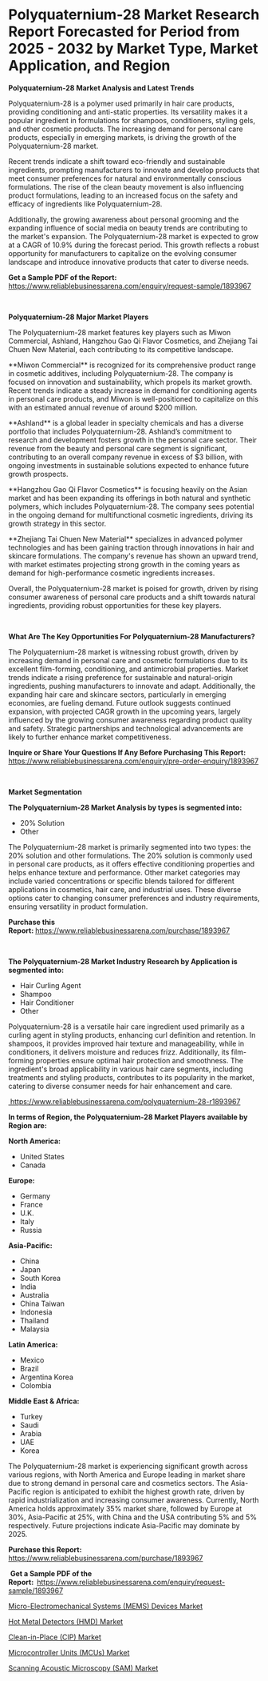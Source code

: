 <p><h1>Polyquaternium-28 Market Research Report Forecasted for Period from 2025 -  2032 by Market Type, Market Application, and Region</h1></p><p><strong>Polyquaternium-28 Market Analysis and Latest Trends</strong></p>
<p><p>Polyquaternium-28 is a polymer used primarily in hair care products, providing conditioning and anti-static properties. Its versatility makes it a popular ingredient in formulations for shampoos, conditioners, styling gels, and other cosmetic products. The increasing demand for personal care products, especially in emerging markets, is driving the growth of the Polyquaternium-28 market.</p><p>Recent trends indicate a shift toward eco-friendly and sustainable ingredients, prompting manufacturers to innovate and develop products that meet consumer preferences for natural and environmentally conscious formulations. The rise of the clean beauty movement is also influencing product formulations, leading to an increased focus on the safety and efficacy of ingredients like Polyquaternium-28.</p><p>Additionally, the growing awareness about personal grooming and the expanding influence of social media on beauty trends are contributing to the market's expansion. The Polyquaternium-28 market is expected to grow at a CAGR of 10.9% during the forecast period. This growth reflects a robust opportunity for manufacturers to capitalize on the evolving consumer landscape and introduce innovative products that cater to diverse needs.</p></p>
<p><strong>Get a Sample PDF of the Report:&nbsp;</strong> <a href="https://www.reliablebusinessarena.com/enquiry/request-sample/1893967?utm_campaign=2198&utm_medium=2&utm_source=Github&utm_content=ia&utm_term=28022025&utm_id=polyquaternium-28">https://www.reliablebusinessarena.com/enquiry/request-sample/1893967</a></p>
<p>&nbsp;</p>
<p><strong>Polyquaternium-28 Major Market Players</strong></p>
<p><p>The Polyquaternium-28 market features key players such as Miwon Commercial, Ashland, Hangzhou Gao Qi Flavor Cosmetics, and Zhejiang Tai Chuen New Material, each contributing to its competitive landscape.</p><p>**Miwon Commercial** is recognized for its comprehensive product range in cosmetic additives, including Polyquaternium-28. The company is focused on innovation and sustainability, which propels its market growth. Recent trends indicate a steady increase in demand for conditioning agents in personal care products, and Miwon is well-positioned to capitalize on this with an estimated annual revenue of around $200 million.</p><p>**Ashland** is a global leader in specialty chemicals and has a diverse portfolio that includes Polyquaternium-28. Ashland’s commitment to research and development fosters growth in the personal care sector. Their revenue from the beauty and personal care segment is significant, contributing to an overall company revenue in excess of $3 billion, with ongoing investments in sustainable solutions expected to enhance future growth prospects.</p><p>**Hangzhou Gao Qi Flavor Cosmetics** is focusing heavily on the Asian market and has been expanding its offerings in both natural and synthetic polymers, which includes Polyquaternium-28. The company sees potential in the ongoing demand for multifunctional cosmetic ingredients, driving its growth strategy in this sector.</p><p>**Zhejiang Tai Chuen New Material** specializes in advanced polymer technologies and has been gaining traction through innovations in hair and skincare formulations. The company's revenue has shown an upward trend, with market estimates projecting strong growth in the coming years as demand for high-performance cosmetic ingredients increases.</p><p>Overall, the Polyquaternium-28 market is poised for growth, driven by rising consumer awareness of personal care products and a shift towards natural ingredients, providing robust opportunities for these key players.</p></p>
<p>&nbsp;</p>
<p><strong>What Are The Key Opportunities For Polyquaternium-28 Manufacturers?</strong></p>
<p><p>The Polyquaternium-28 market is witnessing robust growth, driven by increasing demand in personal care and cosmetic formulations due to its excellent film-forming, conditioning, and antimicrobial properties. Market trends indicate a rising preference for sustainable and natural-origin ingredients, pushing manufacturers to innovate and adapt. Additionally, the expanding hair care and skincare sectors, particularly in emerging economies, are fueling demand. Future outlook suggests continued expansion, with projected CAGR growth in the upcoming years, largely influenced by the growing consumer awareness regarding product quality and safety. Strategic partnerships and technological advancements are likely to further enhance market competitiveness.</p></p>
<p><strong>Inquire or Share Your Questions If Any Before Purchasing This Report:</strong> <a href="https://www.reliablebusinessarena.com/enquiry/pre-order-enquiry/1893967?utm_campaign=2198&utm_medium=2&utm_source=Github&utm_content=ia&utm_term=28022025&utm_id=polyquaternium-28">https://www.reliablebusinessarena.com/enquiry/pre-order-enquiry/1893967</a></p>
<p>&nbsp;</p>
<p><strong>Market Segmentation</strong></p>
<p><strong>The Polyquaternium-28 Market Analysis by types is segmented into:</strong></p>
<p><ul><li>20% Solution</li><li>Other</li></ul></p>
<p><p>The Polyquaternium-28 market is primarily segmented into two types: the 20% solution and other formulations. The 20% solution is commonly used in personal care products, as it offers effective conditioning properties and helps enhance texture and performance. Other market categories may include varied concentrations or specific blends tailored for different applications in cosmetics, hair care, and industrial uses. These diverse options cater to changing consumer preferences and industry requirements, ensuring versatility in product formulation.</p></p>
<p><strong>Purchase this Report:&nbsp;</strong><a href="https://www.reliablebusinessarena.com/purchase/1893967?utm_campaign=2198&utm_medium=2&utm_source=Github&utm_content=ia&utm_term=28022025&utm_id=polyquaternium-28">https://www.reliablebusinessarena.com/purchase/1893967</a></p>
<p>&nbsp;</p>
<p><strong>The Polyquaternium-28 Market Industry Research by Application is segmented into:</strong></p>
<p><ul><li>Hair Curling Agent</li><li>Shampoo</li><li>Hair Conditioner</li><li>Other</li></ul></p>
<p><p>Polyquaternium-28 is a versatile hair care ingredient used primarily as a curling agent in styling products, enhancing curl definition and retention. In shampoos, it provides improved hair texture and manageability, while in conditioners, it delivers moisture and reduces frizz. Additionally, its film-forming properties ensure optimal hair protection and smoothness. The ingredient's broad applicability in various hair care segments, including treatments and styling products, contributes to its popularity in the market, catering to diverse consumer needs for hair enhancement and care.</p></p>
<p><a href="https://www.reliablebusinessarena.com/polyquaternium-28-r1893967?utm_campaign=2198&utm_medium=2&utm_source=Github&utm_content=ia&utm_term=28022025&utm_id=polyquaternium-28">&nbsp;https://www.reliablebusinessarena.com/polyquaternium-28-r1893967</a></p>
<p><strong>In terms of Region, the Polyquaternium-28 Market Players available by Region are:</strong></p>
<p>
    <p> <strong> North America: </strong>
        <ul>
            <li>United States</li>
            <li>Canada</li>
        </ul>
        </p> 
    <p> <strong> Europe: </strong>
        <ul>
            <li>Germany</li>
            <li>France</li>
            <li>U.K.</li>
            <li>Italy</li>
            <li>Russia</li>
        </ul>
        </p> 
    <p> <strong> Asia-Pacific: </strong>
        <ul>
            <li>China</li>
            <li>Japan</li>
            <li>South Korea</li>
            <li>India</li>
            <li>Australia</li>
            <li>China Taiwan</li>
            <li>Indonesia</li>
            <li>Thailand</li>
            <li>Malaysia</li>
        </ul>
        </p> 
    <p> <strong> Latin America: </strong>
        <ul>
            <li>Mexico</li>
            <li>Brazil</li>
            <li>Argentina Korea</li>
            <li>Colombia</li>
        </ul>
        </p> 
    <p> <strong> Middle East & Africa: </strong>
        <ul>
            <li>Turkey</li>
            <li>Saudi</li>
            <li>Arabia</li>
            <li>UAE</li>
            <li>Korea</li>
        </ul>
    </p>
    </p>
<p><p>The Polyquaternium-28 market is experiencing significant growth across various regions, with North America and Europe leading in market share due to strong demand in personal care and cosmetics sectors. The Asia-Pacific region is anticipated to exhibit the highest growth rate, driven by rapid industrialization and increasing consumer awareness. Currently, North America holds approximately 35% market share, followed by Europe at 30%, Asia-Pacific at 25%, with China and the USA contributing 5% and 5% respectively. Future projections indicate Asia-Pacific may dominate by 2025.</p></p>
<p><strong>Purchase this Report: </strong><a href="https://www.reliablebusinessarena.com/purchase/1893967?utm_campaign=2198&utm_medium=2&utm_source=Github&utm_content=ia&utm_term=28022025&utm_id=polyquaternium-28">https://www.reliablebusinessarena.com/purchase/1893967</a></p>
<p>&nbsp;<strong>Get a Sample PDF of the Report:&nbsp;&nbsp;</strong><a href="https://www.reliablebusinessarena.com/enquiry/request-sample/1893967?utm_campaign=2198&utm_medium=2&utm_source=Github&utm_content=ia&utm_term=28022025&utm_id=polyquaternium-28">https://www.reliablebusinessarena.com/enquiry/request-sample/1893967</a></p>
<p><strong></strong></p>
<p><p><a href="https://github.com/mriwacraane/Market-Research-Report-List-1/blob/main/micro-electromechanical-systems-mems-devices-market.md?utm_campaign=2198&utm_medium=2&utm_source=Github&utm_content=ia&utm_term=28022025&utm_id=polyquaternium-28">Micro-Electromechanical Systems (MEMS) Devices Market</a></p><p><a href="https://github.com/benhaeneye/Market-Research-Report-List-1/blob/main/hot-metal-detectors-hmd-market.md?utm_campaign=2198&utm_medium=2&utm_source=Github&utm_content=ia&utm_term=28022025&utm_id=polyquaternium-28">Hot Metal Detectors (HMD) Market</a></p><p><a href="https://github.com/semiensamuel72378/Market-Research-Report-List-1/blob/main/clean-in-place-cip-market.md?utm_campaign=2198&utm_medium=2&utm_source=Github&utm_content=ia&utm_term=28022025&utm_id=polyquaternium-28">Clean-in-Place (CIP) Market</a></p><p><a href="https://github.com/chikenmhamdi/Market-Research-Report-List-1/blob/main/microcontroller-units-mcus-market.md?utm_campaign=2198&utm_medium=2&utm_source=Github&utm_content=ia&utm_term=28022025&utm_id=polyquaternium-28">Microcontroller Units (MCUs) Market</a></p><p><a href="https://github.com/lehumiston1971679/Market-Research-Report-List-1/blob/main/scanning-acoustic-microscopy-sam-market.md?utm_campaign=2198&utm_medium=2&utm_source=Github&utm_content=ia&utm_term=28022025&utm_id=polyquaternium-28">Scanning Acoustic Microscopy (SAM) Market</a></p></p>